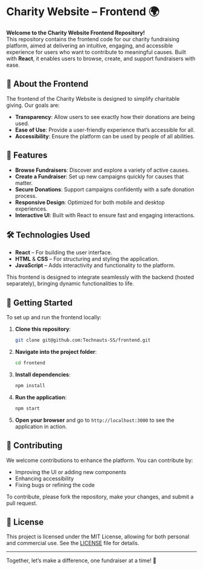 # Charity Website – Frontend 🌍

**Welcome to the Charity Website Frontend Repository!**  
This repository contains the frontend code for our charity fundraising platform, aimed at delivering an intuitive, engaging, and accessible experience for users who want to contribute to meaningful causes. Built with **React**, it enables users to browse, create, and support fundraisers with ease.

## 🎯 About the Frontend

The frontend of the Charity Website is designed to simplify charitable giving. Our goals are:
- **Transparency**: Allow users to see exactly how their donations are being used.
- **Ease of Use**: Provide a user-friendly experience that’s accessible for all.
- **Accessibility**: Ensure the platform can be used by people of all abilities.

## 🌟 Features

- **Browse Fundraisers**: Discover and explore a variety of active causes.
- **Create a Fundraiser**: Set up new campaigns quickly for causes that matter.
- **Secure Donations**: Support campaigns confidently with a safe donation process.
- **Responsive Design**: Optimized for both mobile and desktop experiences.
- **Interactive UI**: Built with React to ensure fast and engaging interactions.

## 🛠️ Technologies Used

- **React** – For building the user interface.
- **HTML** & **CSS** – For structuring and styling the application.
- **JavaScript** – Adds interactivity and functionality to the platform.

This frontend is designed to integrate seamlessly with the backend (hosted separately), bringing dynamic functionalities to life.

## 🚀 Getting Started

To set up and run the frontend locally:

1. **Clone this repository**:
   ```bash
   git clone git@github.com:Technauts-SS/frontend.git
   ```
2. **Navigate into the project folder**:
   ```bash
   cd frontend
   ```
3. **Install dependencies**:
   ```bash
   npm install
   ```
4. **Run the application**:
   ```bash
   npm start
   ```
5. **Open your browser** and go to `http://localhost:3000` to see the application in action.

## 👥 Contributing

We welcome contributions to enhance the platform. You can contribute by:
- Improving the UI or adding new components
- Enhancing accessibility
- Fixing bugs or refining the code

To contribute, please fork the repository, make your changes, and submit a pull request.  

## 📄 License

This project is licensed under the MIT License, allowing for both personal and commercial use. See the [LICENSE](./LICENSE) file for details.

---

Together, let’s make a difference, one fundraiser at a time! 🌱
